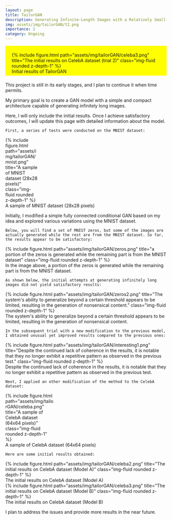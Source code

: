 ```yaml
---
layout: page
title: TailorGAN
description: Generating Infinite-Length Images with a Relatively Small-sized Conditional Generative Adversarial Network Variant
img: assets/img/tailorGAN/t2.png
importance: 2
category: Ongoing
---
```


<div class='container' style='background-color: yellow; max-width: 100%;
   padding: 20px 20px 5px 20px; margin-bottom: 20px;'>
<div class="row">
    <div class="col-sm mt-3 mt-md-0">
        {% include figure.html path="assets/img/tailorGAN/celeba3.png" title="The initial results on CelebA dataset (trial 2)" class="img-fluid rounded z-depth-1" %}
    </div>

</div>
<div class="caption">
    Initial results of TailorGAN
</div>
        </div>


This project is still in its early stages, and I plan to continue it when time permits.

My primary goal is to create a GAN model with a simple and compact architecture capable of generating infinitely long images.

Here, I will only include the initial results. Once I achieve satisfactory outcomes, I will update this page with detailed information about the model.

`First, a series of tests were conducted on the MNIST dataset:`

<div class="row">
    <div class='container' style='max-width: 20%;'>
    <div class="col-sm mt-3 mt-md-0">
        {% include figure.html path="assets/img/tailorGAN/mnist.png" title="A sample of MNIST dataset (28x28 pixels)" class="img-fluid rounded z-depth-1" %}
    </div>
        </div>

</div>
<div class="caption">
    A sample of MNIST dataset (28x28 pixels)
</div>

Initially, I modified a simple fully connected conditional GAN based on my idea and explored various variations using the MNIST dataset.

`Below, you will find a set of MNIST zeros, but some of the images are actually generated while the rest are from the MNIST dataset. So far, the results appear to be satisfactory:`

<div class="row">
    <div class='container' style='max-width: 100%;'>
    <div class="col-sm mt-3 mt-md-0">
        {% include figure.html path="assets/img/tailorGAN/zeros.png" title="a portion of the zeros is generated while the remaining part is from the MNIST dataset" class="img-fluid rounded z-depth-1" %}
    </div>
        </div>

</div>
<div class="caption">
     In the image above, a portion of the zeros is generated while the remaining part is from the MNIST dataset.
</div>



`As shown below, the initial attempts at generating infinitely long images did not yield satisfactory results:`

<div class="row">
    <div class='container' style='max-width: 100%;'>
    <div class="col-sm mt-3 mt-md-0">
        {% include figure.html path="assets/img/tailorGAN/zeros2.png" title="The system's ability to generalize beyond a certain threshold appears to be limited, resulting in the generation of nonsensical content." class="img-fluid rounded z-depth-1" %}
    </div>
        </div>

</div>
<div class="caption">
     The system's ability to generalize beyond a certain threshold appears to be limited, resulting in the generation of nonsensical content.
</div>

`In the subsequent trial with a new modification to the previous model, I obtained unusual yet improved results compared to the previous ones:`

<div class="row">
    <div class='container' style='max-width: 100%;'>
    <div class="col-sm mt-3 mt-md-0">
        {% include figure.html path="assets/img/tailorGAN/interesting1.png" title="Despite the continued lack of coherence in the results, it is notable that they no longer exhibit a repetitive pattern as observed in the previous test." class="img-fluid rounded z-depth-1" %}
    </div>
        </div>

</div>
<div class="caption">
     Despite the continued lack of coherence in the results, it is notable that they no longer exhibit a repetitive pattern as observed in the previous test.
</div>

`Next, I applied an other modification of the method to the CelebA dataset:`

<div class="row">
    <div class='container' style='max-width: 30%;'>
    <div class="col-sm mt-3 mt-md-0">
        {% include figure.html path="assets/img/tailorGAN/celeba.png" title="A sample of CelebA dataset (64x64 pixels)" class="img-fluid rounded z-depth-1" %}
    </div>
        </div>

</div>
<div class="caption">
    A sample of CelebA dataset (64x64 pixels)
</div>

`Here are some initial results obtained:`

<div class="row">
    <div class='container' style='max-width: 100%;'>
    <div class="col-sm mt-3 mt-md-0">
        {% include figure.html path="assets/img/tailorGAN/celeba2.png" title="The initial results on CelebA dataset (Model A)" class="img-fluid rounded z-depth-1" %}
    </div>
        </div>

</div>
<div class="caption">
    The initial results on CelebA dataset (Model A)
</div>


<div class="row">
    <div class='container' style='max-width: 100%;'>
    <div class="col-sm mt-3 mt-md-0">
        {% include figure.html path="assets/img/tailorGAN/celeba3.png" title="The initial results on CelebA dataset (Model B)" class="img-fluid rounded z-depth-1" %}
    </div>
        </div>

</div>
<div class="caption">
    The initial results on CelebA dataset (Model B)
</div>


I plan to address the issues and provide more results in the near future.



